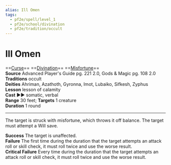 ```yaml
---
alias: Ill Omen
tags:
  - pf2e/spell/level_1
  - pf2e/school/divination
  - pf2e/tradition/occult
---
```


# Ill Omen

==[Curse](../../../Traits/Curse.md)== ==[Divination](../../../Traits/Divination.md)== ==[Misfortune](../../../Traits/Misfortune.md)==  
__Source__ Advanced Player's Guide pg. 221 2.0, Gods & Magic pg. 108 2.0  
**Traditions** occult  
**Deities** Ahriman, Azathoth, Gyronna, Imot, Lubaiko, Sifkesh, Zyphus  
**Lesson** lesson of calamity  
**Cast** ►► somatic, verbal  
**Range** 30 feet; **Targets** 1 creature  
**Duration** 1 round

---

The target is struck with misfortune, which throws it off balance. The target must attempt a Will save.

**Success** The target is unaffected.  
**Failure** The first time during the duration that the target attempts an attack roll or skill check, it must roll twice and use the worse result.  
**Critical Failure** Every time during the duration that the target attempts an attack roll or skill check, it must roll twice and use the worse result.
